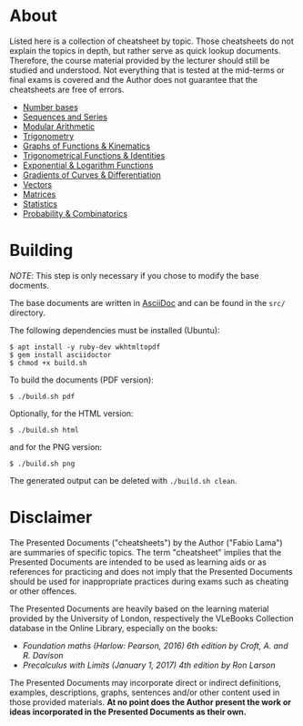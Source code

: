 # About

Listed here is a collection of cheatsheet by topic. Those cheatsheets do not
explain the topics in depth, but rather serve as quick lookup documents.
Therefore, the course material provided by the lecturer should still be studied
and understood. Not everything that is tested at the mid-terms or final exams is
covered and the Author does not guarantee that the cheatsheets are free of
errors.

* [Number bases](./cheatsheet_number_bases.pdf)
* [Sequences and Series](./cheatsheet_sequence_series.pdf)
* [Modular Arithmetic](./cheatsheet_modular_arithmetic.pdf)
* [Trigonometry](./cheatsheet_trigonometry.pdf)
* [Graphs of Functions & Kinematics](./cheatsheet_graphs_functions_kinematics.pdf)
* [Trigonometrical Functions & Identities](./cheatsheet_trigonometrical_functions_identities.pdf)
* [Exponential & Logarithm Functions](./cheatsheet_exponential_logarithm_funcions.pdf)
* [Gradients of Curves & Differentiation](./cheatsheet_gradients_curves_differentiation.pdf)
* [Vectors](./cheatsheet_vectors.pdf)
* [Matrices](./cheatsheet_matrices.pdf)
* [Statistics](./cheatsheet_statistics.pdf)
* [Probability & Combinatorics](./cheatsheet_probability_combinatorics.pdf)

# Building

_NOTE_: This step is only necessary if you chose to modify the base docments.

The base documents are written in [AsciiDoc](https://asciidoc.org/) and can be
found in the `src/` directory.

The following dependencies must be installed (Ubuntu):

```console
$ apt install -y ruby-dev wkhtmltopdf
$ gem install asciidoctor
$ chmod +x build.sh
```

To build the documents (PDF version):

```console
$ ./build.sh pdf
```

Optionally, for the HTML version:

```console
$ ./build.sh html
```

and for the PNG version:

```console
$ ./build.sh png
```

The generated output can be deleted with `./build.sh clean`.

# Disclaimer

The Presented Documents ("cheatsheets") by the Author ("Fabio Lama") are
summaries of specific topics. The term "cheatsheet" implies that the Presented
Documents are intended to be used as learning aids or as references for
practicing and does not imply that the Presented Documents should be used for
inappropriate practices during exams such as cheating or other offences.

The Presented Documents are heavily based on the learning material provided by
the University of London, respectively the VLeBooks Collection database in the
Online Library, especially on the books:

* _Foundation maths (Harlow: Pearson, 2016) 6th edition by Croft, A. and R. Davison_
* _Precalculus with Limits (January 1, 2017) 4th edition by Ron Larson_

The Presented Documents may incorporate direct or indirect definitions,
examples, descriptions, graphs, sentences and/or other content used in those
provided materials. **At no point does the Author present the work or ideas
incorporated in the Presented Documents as their own.**
